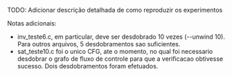 TODO: Adicionar descrição detalhada de como reproduzir os experimentos

Notas adicionais: 

- inv_teste6.c, em particular, deve ser desdobrado 10 vezes (--unwind 10). Para outros arquivos, 5 desdobramentos sao suficientes.
- sat_teste10.c foi o unico CFG, ate o momento, no qual foi necessario desdobrar o grafo de fluxo de controle para que a verificacao obtivesse sucesso. Dois desdobramentos foram efetuados.

